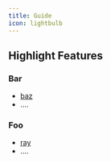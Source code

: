 ```yaml
---
title: Guide
icon: lightbulb
---
```


## Highlight Features

### Bar

- [baz](bar/baz.md)
- ....

### Foo

- [ray](foo/ray.md)
- ....

